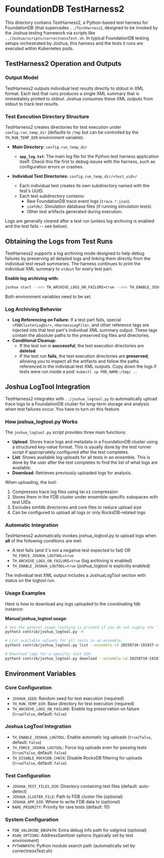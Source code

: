 # FoundationDB TestHarness2

This directory contains TestHarness2, a Python-based test harness for FoundationDB (that supercedes `../TestHarness`), designed to be invoked by the Joshua testing framework via scripts like `../Joshua/scripts/correctnessTest.sh`. In typical FoundationDB testing setups orchestrated by Joshua, this harness and the tests it runs are executed within Kubernetes pods.

## TestHarness2 Operation and Outputs

### Output Model
TestHarness2 outputs individual test results directly to stdout in XML format. Each test that runs produces a single XML summary that is immediately printed to stdout. Joshua consumes these XML outputs from stdout to track test results.

### Test Execution Directory Structure

TestHarness2 creates directories for test execution under `config.run_temp_dir` (defaults to `/tmp` but can be controlled by the `TH_RUN_TEMP_DIR` environment variable).

*   **Main Directory:** `config.run_temp_dir`
    *   **`app_log.txt`**: The main log file for the Python test harness application itself. Check this file first to debug issues with the harness, such as configuration errors or crashes.

*   **Individual Test Directories:** `config.run_temp_dir/<test_uid>/`
    *   Each individual test creates its own subdirectory named with the test's UUID.
    *   Each test subdirectory contains:
        *   Raw FoundationDB trace event logs (`trace.*.json`).
        *   `simfdb/`: Simulation database files (if running simulation tests).
        *   Other test artifacts generated during execution.

Logs are generally cleared after a test run (unless log archiving is enabled and the test fails -- see below).

## Obtaining the Logs from Test Runs

TestHarness2 supports a log archiving mode designed to help debug failures by preserving all detailed logs and linking them directly from the individual test result summaries. The harness continues to print the individual XML summary to `stdout` for every test part.

**Enable log archiving with:**
```bash
joshua start --env TH_ARCHIVE_LOGS_ON_FAILURE=true --env TH_ENABLE_JOSHUA_LOGTOOL=true --tarball /path/to/your/test.tar.gz
```

Both environment variables need to be set.

### Log Archiving Behavior

*   **Log Referencing on Failure:** If a test part fails, special `<FDBClusterLogDir>`, `<HarnessLogFile>`, and other reference tags are injected into that test part's individual XML summary output. These tags contain the absolute paths to the preserved log files and directories.
*   **Conditional Cleanup:**
    *   If the test run is **successful**, the test execution directories are **deleted**.
    *   If the test run **fails**, the test execution directories are **preserved**, allowing you to inspect all the artifacts and follow the paths referenced in the individual test XML outputs. Copy down the logs if tests were run inside a pod: `kubectl cp POD_NAME:/tmp/ .`.

## Joshua LogTool Integration

TestHarness2 integrates with `../joshua_logtool.py` to automatically upload trace logs to a FoundationDB cluster for long-term storage and analysis when test failures occur. You have to turn on this feature.

### How joshua_logtool.py Works

The `joshua_logtool.py` script provides three main functions:
- **Upload**: Stores trace logs and metadata in a FoundationDB cluster using a structured key-value format. This is usually done by the test runner script if appropriately configured after the test completes.
- **List**: Shows available log uploads for all tests in an ensemble. This is done by the user after the test completes to find the list of what logs are available.
- **Download**: Retrieves previously uploaded logs for analysis.

When uploading, the tool:
1. Compresses trace log files using tar.xz compression
2. Stores them in the FDB cluster under ensemble-specific subspaces with test UIDs
3. Excludes simfdb directories and core files to reduce upload size
4. Can be configured to upload all logs or only RocksDB-related logs

### Automatic Integration

TestHarness2 automatically invokes joshua_logtool.py to upload logs when **all** of the following conditions are met:
- A test fails (and it's not a negative test expected to fail) OR `TH_FORCE_JOSHUA_LOGTOOL=true`
- `TH_ARCHIVE_LOGS_ON_FAILURE=true` (log archiving is enabled)
- `TH_ENABLE_JOSHUA_LOGTOOL=true` (joshua_logtool is explicitly enabled)

The individual test XML output includes a JoshuaLogTool section with status on the logtool run.

### Usage Examples

Here is how to download any logs uploaded to the coordinating fdb instance:

**Manual joshua_logtool usage:**
```bash
# See the general usage (nothing is printed if you do not supply the '-h').
python3 contrib/joshua_logtool.py -h

# List available uploads for all tests in an ensemble.
python3 contrib/joshua_logtool.py list --ensemble-id 20250710-191937-stack-4b0b134a11ad9c5b

# Download logs for a specific test UID.
python3 contrib/joshua_logtool.py download --ensemble-id 20250710-191937-stack-4b0b134a11ad9c5b --test-uid 4d345bea-966a-48bf-9041-5031ecffce1d
```

## Environment Variables

### Core Configuration
- `JOSHUA_SEED`: Random seed for test execution (required)
- `TH_RUN_TEMP_DIR`: Base directory for test execution (required)
- `TH_ARCHIVE_LOGS_ON_FAILURE`: Enable log preservation on failure (`true`/`false`, default: `false`)

### Joshua LogTool Integration
- `TH_ENABLE_JOSHUA_LOGTOOL`: Enable automatic log uploads (`true`/`false`, default: `false`)
- `TH_FORCE_JOSHUA_LOGTOOL`: Force log uploads even for passing tests (`true`/`false`, default: `false`)
- `TH_DISABLE_ROCKSDB_CHECK`: Disable RocksDB filtering for uploads (`true`/`false`, default: `false`)

### Test Configuration
- `JOSHUA_TEST_FILES_DIR`: Directory containing test files (default: auto-detect)
- `JOSHUA_CLUSTER_FILE`: Path to FDB cluster file (optional)
- `JOSHUA_APP_DIR`: Where to write FDB data to (optional)
- `RARE_PRIORITY`: Priority for rare tests (default: 10)

### System Configuration
- `FDB_VALGRIND_DBGPATH`: Extra debug info path for valgrind (optional)
- `ASAN_OPTIONS`: AddressSanitizer options (typically set by test environment)
- `PYTHONPATH`: Python module search path (automatically set by correctnessTest.sh) 
